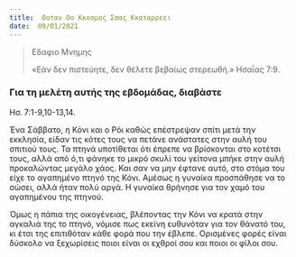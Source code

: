 ```yaml
---
title:  Οοταν Οο Κκοσμος Σσας Κκαταρρεει
date:  09/01/2021
---
```


> <p>Εδαφιο Μνημης</p>
>  «Εάν δεν πιστεύητε, δεν θέλετε βεβαίως στερεωθή.» Ησαΐας 7:9.

### Για τη μελέτη αυτής της εβδομάδας, διαβάστε
Ησ. 7:1-9,10-13,14.

Ένα Σάββατο, η Κόνι και ο Ρόι καθώς επέστρεψαν σπίτι μετά την εκκλησία, είδαν τις κότες τους να πετάνε ανάστατες στην αυλή του σπιτιού τους. Τα πτηνά υποτίθεται ότι έπρεπε να βρίσκονται στο κοτέτσι τους, αλλά από ό,τι φάνηκε το μικρό σκυλί του γείτονα μπήκε στην αυλή προκαλώντας μεγάλο χάος. Και σαν να μην έφτανε αυτό, στο στόμα του είχε το αγαπημένο πτηνό της Κόνι. Αμέσως η γυναίκα προσπάθησε να το σώσει, αλλά ήταν πολύ αργά. Η γυναίκα θρήνησε για τον χαμό του αγαπημένου της πτηνού.

Όμως η πάπια της οικογένειας, βλέποντας την Κόνι να κρατά στην αγκαλιά της το πτηνό, νόμισε πως εκείνη ευθυνόταν για τον θάνατό του, κι έτσι της επιτιθόταν κάθε φορά που την έβλεπε. Ορισμένες φορές είναι δύσκολο να ξεχωρίσεις ποιοι είναι οι εχθροί σου και ποιοι οι φίλοι σου.